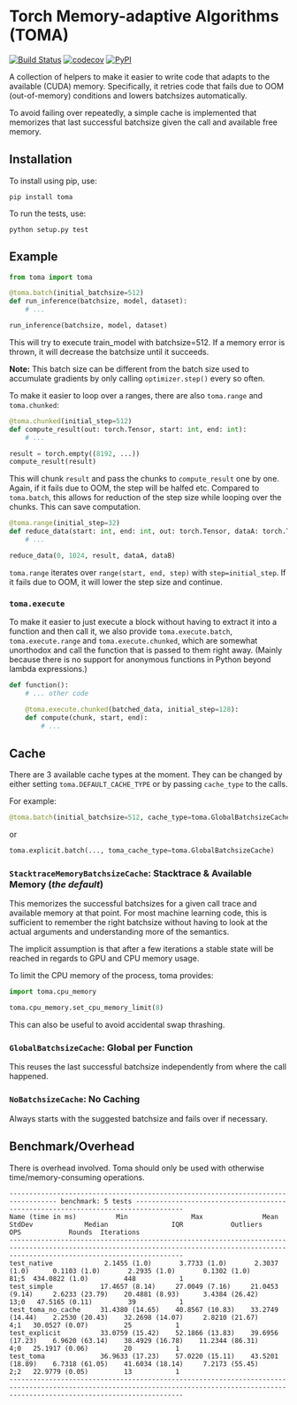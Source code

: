# Torch Memory-adaptive Algorithms (TOMA)

[![Build Status](https://www.travis-ci.com/BlackHC/toma.svg?branch=master)](https://www.travis-ci.com/BlackHC/toma) [![codecov](https://codecov.io/gh/BlackHC/toma/branch/master/graph/badge.svg)](https://codecov.io/gh/BlackHC/toma) [![PyPI](https://img.shields.io/badge/PyPI-toma-blue.svg)](https://pypi.python.org/pypi/toma/)

A collection of helpers to make it easier to write code that adapts to the available (CUDA) memory.
Specifically, it retries code that fails due to OOM (out-of-memory) conditions and lowers batchsizes automatically. 

To avoid failing over repeatedly, a simple cache is implemented that memorizes that last successful batchsize given the call and available free memory.

## Installation

To install using pip, use:

```
pip install toma
```

To run the tests, use:

```
python setup.py test
```

## Example

```python
from toma import toma

@toma.batch(initial_batchsize=512)
def run_inference(batchsize, model, dataset):
    # ...

run_inference(batchsize, model, dataset)
```

This will try to execute train_model with batchsize=512. If a memory error is thrown, it will decrease the batchsize until it succeeds.

**Note:** 
This batch size can be different from the batch size used to accumulate gradients by only calling `optimizer.step()` every so often.

To make it easier to loop over a ranges, there are also `toma.range` and `toma.chunked`:

```python
@toma.chunked(initial_step=512)
def compute_result(out: torch.Tensor, start: int, end: int):
    # ...

result = torch.empty((8192, ...))
compute_result(result)
```

This will chunk `result` and pass the chunks to `compute_result` one by one. 
Again, if it fails due to OOM, the step will be halfed etc.
Compared to `toma.batch`, this allows for reduction of the step size while looping over the chunks.
This can save computation.

```python
@toma.range(initial_step=32)
def reduce_data(start: int, end: int, out: torch.Tensor, dataA: torch.Tensor, dataB: torch.Tensor):
    # ...

reduce_data(0, 1024, result, dataA, dataB)
``` 

`toma.range` iterates over `range(start, end, step)` with `step=initial_step`. If it fails due to OOM, it will lower the step size and continue.

### `toma.execute`

To make it easier to just execute a block without having to extract it into a function and then call it, we also provide `toma.execute.batch`, `toma.execute.range` and `toma.execute.chunked`, which are somewhat unorthodox and call the function that is passed to them right away. (Mainly because there is no support for anonymous functions in Python beyond lambda expressions.)

```python
def function():
    # ... other code

    @toma.execute.chunked(batched_data, initial_step=128):
    def compute(chunk, start, end):
        # ...
```

## Cache

There are 3 available cache types at the moment. 
They can be changed by either setting `toma.DEFAULT_CACHE_TYPE` or by passing `cache_type` to the calls.

For example:
```python
@toma.batch(initial_batchsize=512, cache_type=toma.GlobalBatchsizeCache)
```
or
```python
toma.explicit.batch(..., toma_cache_type=toma.GlobalBatchsizeCache)
```

### `StacktraceMemoryBatchsizeCache`: Stacktrace & Available Memory (*the default*)

This memorizes the successful batchsizes for a given call trace and available memory at that point.
For most machine learning code, this is sufficient to remember the right batchsize without having to look at the actual arguments and understanding more of the semantics.

The implicit assumption is that after a few iterations a stable state will be reached in regards to GPU and CPU memory usage.

To limit the CPU memory of the process, toma provides:
```python
import toma.cpu_memory

toma.cpu_memory.set_cpu_memory_limit(8)
```
This can also be useful to avoid accidental swap thrashing.

### `GlobalBatchsizeCache`: Global per Function

This reuses the last successful batchsize independently from where the call happened.

### `NoBatchsizeCache`: No Caching

Always starts with the suggested batchsize and fails over if necessary.

## Benchmark/Overhead

There is overhead involved. Toma should only be used with otherwise time/memory-consuming operations.

```text
---------------------------------------------------------------------------------- benchmark: 5 tests ----------------------------------------------------------------------------------
Name (time in ms)          Min                Max               Mean            StdDev             Median                IQR            Outliers       OPS            Rounds  Iterations
----------------------------------------------------------------------------------------------------------------------------------------------------------------------------------------
test_native             2.1455 (1.0)       3.7733 (1.0)       2.3037 (1.0)      0.1103 (1.0)       2.2935 (1.0)       0.1302 (1.0)          81;5  434.0822 (1.0)         448           1
test_simple            17.4657 (8.14)     27.0049 (7.16)     21.0453 (9.14)     2.6233 (23.79)    20.4881 (8.93)      3.4384 (26.42)        13;0   47.5165 (0.11)         39           1
test_toma_no_cache     31.4380 (14.65)    40.8567 (10.83)    33.2749 (14.44)    2.2530 (20.43)    32.2698 (14.07)     2.8210 (21.67)         4;1   30.0527 (0.07)         25           1
test_explicit          33.0759 (15.42)    52.1866 (13.83)    39.6956 (17.23)    6.9620 (63.14)    38.4929 (16.78)    11.2344 (86.31)         4;0   25.1917 (0.06)         20           1
test_toma              36.9633 (17.23)    57.0220 (15.11)    43.5201 (18.89)    6.7318 (61.05)    41.6034 (18.14)     7.2173 (55.45)         2;2   22.9779 (0.05)         13           1
----------------------------------------------------------------------------------------------------------------------------------------------------------------------------------------
```
